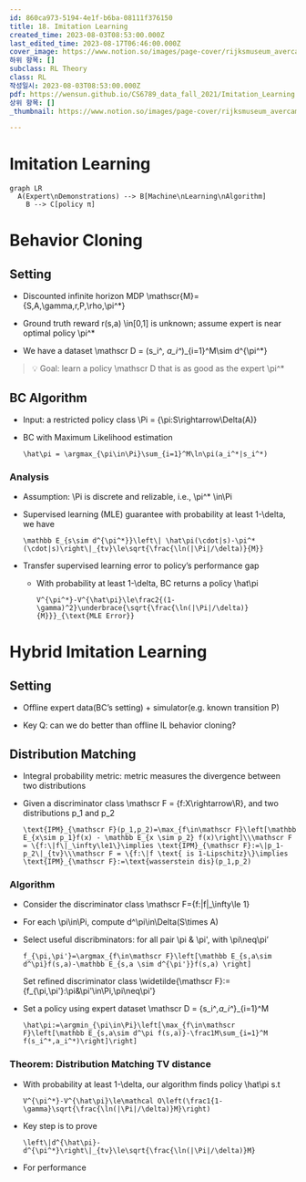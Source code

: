 ```yaml
---
id: 860ca973-5194-4e1f-b6ba-08111f376150
title: 18. Imitation Learning
created_time: 2023-08-03T08:53:00.000Z
last_edited_time: 2023-08-17T06:46:00.000Z
cover_image: https://www.notion.so/images/page-cover/rijksmuseum_avercamp_1620.jpg
하위 항목: []
subclass: RL Theory
class: RL
작성일시: 2023-08-03T08:53:00.000Z
pdf: https://wensun.github.io/CS6789_data_fall_2021/Imitation_Learning.pdf
상위 항목: []
_thumbnail: https://www.notion.so/images/page-cover/rijksmuseum_avercamp_1620.jpg

---
```


# Imitation Learning

```mermaid
graph LR
  A(Expert\nDemonstrations) --> B[Machine\nLearning\nAlgorithm]
	B --> C[policy π]
```

# Behavior Cloning

## Setting

*   Discounted infinite horizon MDP \mathscr{M}={S,A,\gamma,r,P,\rho,\pi^\*}

*   Ground truth reward r(s,a) \in\[0,1] is unknown; assume expert is near optimal policy \pi^\*

*   We have a dataset \mathscr D = (s\_i^*, a\_i^*)\_{i=1}^M\sim d^{\pi^\*}

> 💡 Goal: learn a policy \mathscr D that is as good as the expert \pi^\*

## BC Algorithm

*   Input: a restricted policy class \Pi = {\pi:S\rightarrow\Delta(A)}

*   BC with Maximum Likelihood estimation

    ```undefined
    \hat\pi = \argmax_{\pi\in\Pi}\sum_{i=1}^M\ln\pi(a_i^*|s_i^*)
    ```

### Analysis

*   Assumption: \Pi is discrete and relizable, i.e., \pi^\* \in\Pi

*   Supervised learning (MLE) guarantee with probability at least 1-\delta, we have

    ```undefined
    \mathbb E_{s\sim d^{\pi^*}}\left\| \hat\pi(\cdot|s)-\pi^*(\cdot|s)\right\|_{tv}\le\sqrt{\frac{\ln(|\Pi|/\delta)}{M}}
    ```

*   Transfer supervised learning error to policy’s performance gap

    *   With probability at least 1-\delta, BC returns a policy \hat\pi

        ```undefined
        V^{\pi^*}-V^{\hat\pi}\le\frac2{(1-\gamma)^2}\underbrace{\sqrt{\frac{\ln(|\Pi|/\delta)}{M}}}_{\text{MLE Error}}
        ```

# Hybrid Imitation Learning

## Setting

*   Offline expert data(BC’s setting) + simulator(e.g. known transition P)

*   Key Q: can we do better than offline IL behavior cloning?

## Distribution Matching

*   Integral probability metric: metric measures the divergence between two distributions

*   Given a discriminator class \mathscr F = {f:X\rightarrow\R}, and two distributions p\_1 and p\_2

    ```undefined
    \text{IPM}_{\mathscr F}(p_1,p_2)=\max_{f\in\mathscr F}\left[\mathbb E_{x\sim p_1}f(x) - \mathbb E_{x \sim p_2} f(x)\right]\\\mathscr F = \{f:\|f\|_\infty\le1\}\implies \text{IPM}_{\mathscr F}:=\|p_1-p_2\|_{tv}\\\mathscr F = \{f:\|f \text{ is 1-Lipschitz}\}\implies \text{IPM}_{\mathscr F}:=\text{wasserstein dis}(p_1,p_2)
    ```

### Algorithm

*   Consider the discriminator class \mathscr F={f:|f|\_\infty\le 1}

*   For each \pi\in\Pi, compute d^\pi\in\Delta(S\times A)

*   Select useful discribminators: for all pair \pi & \pi', with \pi\neq\pi’

    ```undefined
    f_{\pi,\pi'}=\argmax_{f\in\mathscr F}\left[\mathbb E_{s,a\sim d^\pi}f(s,a)-\mathbb E_{s,a \sim d^{\pi'}}f(s,a) \right]
    ```

    Set refined discriminator class \widetilde{\mathscr F}:= {f\_{\pi,\pi'}:\pi&\pi'\in\Pi,\pi\neq\pi'}

*   Set a policy using expert dataset \mathscr D = {s\_i^*,a\_i^*}\_{i=1}^M

    ```undefined
    \hat\pi:=\argmin_{\pi\in\Pi}\left[\max_{f\in\mathscr F}\left[\mathbb E_{s,a\sim d^\pi f(s,a)}-\frac1M\sum_{i=1}^M f(s_i^*,a_i^*)\right]\right]
    ```

### Theorem: Distribution Matching TV distance

*   With probability at least 1-\delta, our algorithm finds policy \hat\pi s.t

    ```undefined
    V^{\pi^*}-V^{\hat\pi}\le\mathcal O\left(\frac1{1-\gamma}\sqrt{\frac{\ln(|\Pi|/\delta)}M}\right)
    ```

*   Key step is to prove

    ```undefined
    \left\|d^{\hat\pi}-d^{\pi^*}\right\|_{tv}\le\sqrt{\frac{\ln(|\Pi|/\delta)}M}
    ```

*   For performance
